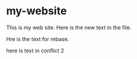 # my-website
This is my web site.
Here is the new text in the file.

Hre is the text for rebase.

here is text in conflict 2

